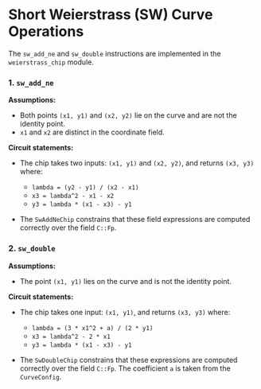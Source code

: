 # Short Weierstrass (SW) Curve Operations

The `sw_add_ne` and `sw_double` instructions are implemented in the `weierstrass_chip` module.

### 1. `sw_add_ne`

**Assumptions:**

- Both points `(x1, y1)` and `(x2, y2)` lie on the curve and are not the identity point.
- `x1` and `x2` are distinct in the coordinate field.

**Circuit statements:**

- The chip takes two inputs: `(x1, y1)` and `(x2, y2)`, and returns `(x3, y3)` where:
  - `lambda = (y2 - y1) / (x2 - x1)`
  - `x3 = lambda^2 - x1 - x2`
  - `y3 = lambda * (x1 - x3) - y1`

- The `SwAddNeChip` constrains that these field expressions are computed correctly over the field `C::Fp`.

### 2. `sw_double`

**Assumptions:**

- The point `(x1, y1)` lies on the curve and is not the identity point.

**Circuit statements:**

- The chip takes one input: `(x1, y1)`, and returns `(x3, y3)` where:
  - `lambda = (3 * x1^2 + a) / (2 * y1)`
  - `x3 = lambda^2 - 2 * x1`
  - `y3 = lambda * (x1 - x3) - y1`

- The `SwDoubleChip` constrains that these expressions are computed correctly over the field `C::Fp`. The coefficient `a` is taken from the `CurveConfig`.
